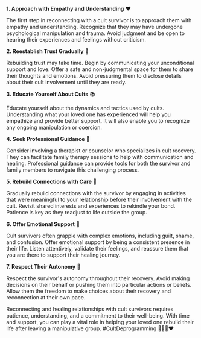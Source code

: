 **1. Approach with Empathy and Understanding** ❤️

The first step in reconnecting with a cult survivor is to approach them with empathy and understanding. Recognize that they may have undergone psychological manipulation and trauma. Avoid judgment and be open to hearing their experiences and feelings without criticism.

**2. Reestablish Trust Gradually** 🤝

Rebuilding trust may take time. Begin by communicating your unconditional support and love. Offer a safe and non-judgmental space for them to share their thoughts and emotions. Avoid pressuring them to disclose details about their cult involvement until they are ready.

**3. Educate Yourself About Cults** 📚

Educate yourself about the dynamics and tactics used by cults. Understanding what your loved one has experienced will help you empathize and provide better support. It will also enable you to recognize any ongoing manipulation or coercion.

**4. Seek Professional Guidance** 🏥

Consider involving a therapist or counselor who specializes in cult recovery. They can facilitate family therapy sessions to help with communication and healing. Professional guidance can provide tools for both the survivor and family members to navigate this challenging process.

**5. Rebuild Connections with Care** 🧩

Gradually rebuild connections with the survivor by engaging in activities that were meaningful to your relationship before their involvement with the cult. Revisit shared interests and experiences to rekindle your bond. Patience is key as they readjust to life outside the group.

**6. Offer Emotional Support** 🤗

Cult survivors often grapple with complex emotions, including guilt, shame, and confusion. Offer emotional support by being a consistent presence in their life. Listen attentively, validate their feelings, and reassure them that you are there to support their healing journey.

**7. Respect Their Autonomy** 🙌

Respect the survivor's autonomy throughout their recovery. Avoid making decisions on their behalf or pushing them into particular actions or beliefs. Allow them the freedom to make choices about their recovery and reconnection at their own pace.

Reconnecting and healing relationships with cult survivors requires patience, understanding, and a commitment to their well-being. With time and support, you can play a vital role in helping your loved one rebuild their life after leaving a manipulative group. #CultDeprogramming 👨‍👩‍👦❤️
